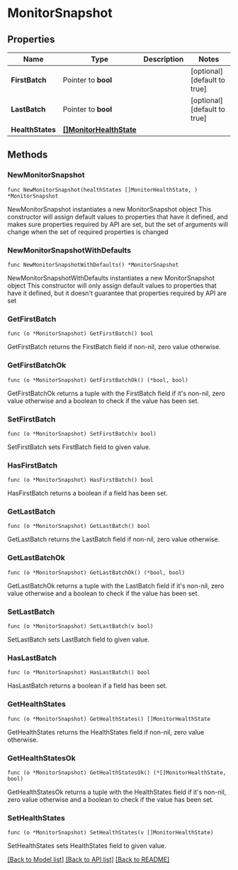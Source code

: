 # MonitorSnapshot

## Properties

Name | Type | Description | Notes
------------ | ------------- | ------------- | -------------
**FirstBatch** | Pointer to **bool** |  | [optional] [default to true]
**LastBatch** | Pointer to **bool** |  | [optional] [default to true]
**HealthStates** | [**[]MonitorHealthState**](MonitorHealthState.md) |  | 

## Methods

### NewMonitorSnapshot

`func NewMonitorSnapshot(healthStates []MonitorHealthState, ) *MonitorSnapshot`

NewMonitorSnapshot instantiates a new MonitorSnapshot object
This constructor will assign default values to properties that have it defined,
and makes sure properties required by API are set, but the set of arguments
will change when the set of required properties is changed

### NewMonitorSnapshotWithDefaults

`func NewMonitorSnapshotWithDefaults() *MonitorSnapshot`

NewMonitorSnapshotWithDefaults instantiates a new MonitorSnapshot object
This constructor will only assign default values to properties that have it defined,
but it doesn't guarantee that properties required by API are set

### GetFirstBatch

`func (o *MonitorSnapshot) GetFirstBatch() bool`

GetFirstBatch returns the FirstBatch field if non-nil, zero value otherwise.

### GetFirstBatchOk

`func (o *MonitorSnapshot) GetFirstBatchOk() (*bool, bool)`

GetFirstBatchOk returns a tuple with the FirstBatch field if it's non-nil, zero value otherwise
and a boolean to check if the value has been set.

### SetFirstBatch

`func (o *MonitorSnapshot) SetFirstBatch(v bool)`

SetFirstBatch sets FirstBatch field to given value.

### HasFirstBatch

`func (o *MonitorSnapshot) HasFirstBatch() bool`

HasFirstBatch returns a boolean if a field has been set.

### GetLastBatch

`func (o *MonitorSnapshot) GetLastBatch() bool`

GetLastBatch returns the LastBatch field if non-nil, zero value otherwise.

### GetLastBatchOk

`func (o *MonitorSnapshot) GetLastBatchOk() (*bool, bool)`

GetLastBatchOk returns a tuple with the LastBatch field if it's non-nil, zero value otherwise
and a boolean to check if the value has been set.

### SetLastBatch

`func (o *MonitorSnapshot) SetLastBatch(v bool)`

SetLastBatch sets LastBatch field to given value.

### HasLastBatch

`func (o *MonitorSnapshot) HasLastBatch() bool`

HasLastBatch returns a boolean if a field has been set.

### GetHealthStates

`func (o *MonitorSnapshot) GetHealthStates() []MonitorHealthState`

GetHealthStates returns the HealthStates field if non-nil, zero value otherwise.

### GetHealthStatesOk

`func (o *MonitorSnapshot) GetHealthStatesOk() (*[]MonitorHealthState, bool)`

GetHealthStatesOk returns a tuple with the HealthStates field if it's non-nil, zero value otherwise
and a boolean to check if the value has been set.

### SetHealthStates

`func (o *MonitorSnapshot) SetHealthStates(v []MonitorHealthState)`

SetHealthStates sets HealthStates field to given value.



[[Back to Model list]](../README.md#documentation-for-models) [[Back to API list]](../README.md#documentation-for-api-endpoints) [[Back to README]](../README.md)


